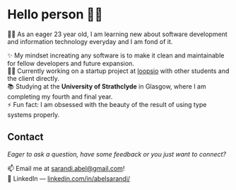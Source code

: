 # Hello person 👋🤖

🤸‍♂️ As an eager 23 year old, I am learning new about software development and information technology everyday and I am fond of it.

✨ My mindset increating any software is to make it clean and maintainable for fellow developers and future expansion.\
👨‍💻 Currently working on a startup project at [loopsio](https://loopsio.com/) with other students and the client directly.\
📚 Studying at the **University of Strathclyde** in Glasgow, where I am completing my fourth and final year.\
⚡ Fun fact: I am obsessed with the beauty of the result of using type systems properly.

## Contact

*Eager to ask a question, have some feedback or you just want to connect?*

📫 Email me at [sarandi.abel@gmail.com](mailto:sarandi.abel@gmail.com)!\
🔗 LinkedIn — [linkedin.com/in/abelsarandi/](https://www.linkedin.com/in/abelsarandi/)
